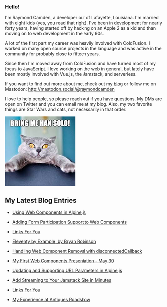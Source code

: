 ### Hello!

I'm Raymond Camden, a developer out of Lafayette, Louisiana. I'm married with eight kids (yes, you read that right). I've been in development for nearly forty years, having started off by hacking on an Apple 2 as a kid and than moving on to web development in the early 90s.

A lot of the first part my career was heavily involved with ColdFusion. I worked on many open source projects in the language and was active in the community for probably close to fifteen years. 

Since then I'm moved away from ColdFusion and have turned most of my focus to JavaScript. I love working on the web in general, but lately have been mostly involved with Vue.js, the Jamstack, and serverless. 

If you want to find out more about me, check out my [blog](https://www.raymondcamden.com) or follow me on Mastodon: <http://mastodon.social/@raymondcamden>

I love to help people, so please reach out if you have questions. My DMs are open on Twitter and you can email me at my blog. Also, my two favorite things are Star Wars and cats, not necessarily in that order.

![Star Wars cat](https://raw.githubusercontent.com/cfjedimaster/cfjedimaster/master/cat.jpg)

<!-- RSS -->
## My Latest Blog Entries

* [Using Web Components in Alpine.js](https://www.raymondcamden.com/2023/06/02/using-web-components-in-alpine)

* [Adding Form Participation Support to Web Components](https://www.raymondcamden.com/2023/05/24/adding-form-participation-support-to-web-components)

* [Links For You](https://www.raymondcamden.com/2023/05/21/links-for-you)

* [Eleventy by Example, by Bryan Robinson](https://www.raymondcamden.com/2023/05/18/eleventy-by-example-by-bryan-robinson)

* [Handling Web Component Removal with disconnectedCallback](https://www.raymondcamden.com/2023/05/17/handling-web-component-removal-with-disconnectedcallback)

* [My First Web Components Presentation - May 30](https://www.raymondcamden.com/2023/05/15/my-first-web-components-presentation-may-30)

* [Updating and Supporting URL Parameters in Alpine.js](https://www.raymondcamden.com/2023/05/12/updating-and-supporting-url-parameters-in-alpinejs)

* [Add Streaming to Your Jamstack Site in Minutes](https://www.raymondcamden.com/2023/05/08/add-streaming-to-your-jamstack-site-in-minutes)

* [Links For You](https://www.raymondcamden.com/2023/05/06/links-for-you)

* [My Experience at Antiques Roadshow](https://www.raymondcamden.com/2023/05/04/my-experience-at-antiques-roadshow)

<!-- ENDRSS -->

